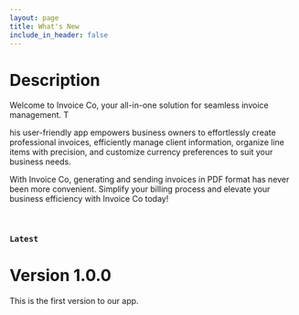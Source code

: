```yaml
---
layout: page
title: What's New
include_in_header: false
---
```


# Description
Welcome to Invoice Co, your all-in-one solution for seamless invoice management. T

his user-friendly app empowers business owners to effortlessly create professional invoices, efficiently manage client information, organize line items with precision, and customize currency preferences to suit your business needs. 

With Invoice Co, generating and sending invoices in PDF format has never been more convenient. Simplify your billing process and elevate your business efficiency with Invoice Co today!

<br>

### `Latest`
# **Version 1.0.0**
This is the first version to our app. 